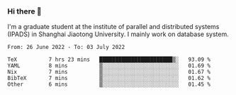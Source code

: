 ### Hi there 👋

I'm a graduate student at the institute of parallel and distributed systems (IPADS) in Shanghai Jiaotong University. I mainly work on database system.

<!--START_SECTION:waka-->

```text
From: 26 June 2022 - To: 03 July 2022

TeX          7 hrs 23 mins   ███████████████████████▒░   93.09 %
YAML         8 mins          ▒░░░░░░░░░░░░░░░░░░░░░░░░   01.69 %
Nix          7 mins          ▒░░░░░░░░░░░░░░░░░░░░░░░░   01.67 %
BibTeX       7 mins          ▒░░░░░░░░░░░░░░░░░░░░░░░░   01.62 %
Other        6 mins          ▒░░░░░░░░░░░░░░░░░░░░░░░░   01.45 %
```

<!--END_SECTION:waka-->

<!--
**yqmmm/yqmmm** is a ✨ _special_ ✨ repository because its `README.md` (this file) appears on your GitHub profile.

Here are some ideas to get you started:

- 🔭 I’m currently working on ...
- 🌱 I’m currently learning ...
- 👯 I’m looking to collaborate on ...
- 🤔 I’m looking for help with ...
- 💬 Ask me about ...
- 📫 How to reach me: ...
- 😄 Pronouns: ...
- ⚡ Fun fact: ...
-->
